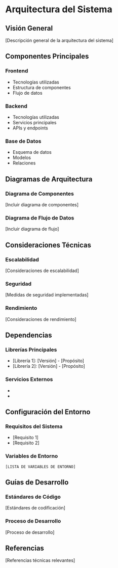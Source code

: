 # Arquitectura del Sistema

## Visión General

[Descripción general de la arquitectura del sistema]

## Componentes Principales

### Frontend
- Tecnologías utilizadas
- Estructura de componentes
- Flujo de datos

### Backend
- Tecnologías utilizadas
- Servicios principales
- APIs y endpoints

### Base de Datos
- Esquema de datos
- Modelos
- Relaciones

## Diagramas de Arquitectura

### Diagrama de Componentes
[Incluir diagrama de componentes]

### Diagrama de Flujo de Datos
[Incluir diagrama de flujo]

## Consideraciones Técnicas

### Escalabilidad
[Consideraciones de escalabilidad]

### Seguridad
[Medidas de seguridad implementadas]

### Rendimiento
[Consideraciones de rendimiento]

## Dependencias

### Librerías Principales
- [Librería 1]: [Versión] - [Propósito]
- [Librería 2]: [Versión] - [Propósito]

### Servicios Externos
- [Servicio 1]: [Descripción]
- [Servicio 2]: [Descripción]

## Configuración del Entorno

### Requisitos del Sistema
- [Requisito 1]
- [Requisito 2]

### Variables de Entorno
```
[LISTA DE VARIABLES DE ENTORNO]
```

## Guías de Desarrollo

### Estándares de Código
[Estándares de codificación]

### Proceso de Desarrollo
[Proceso de desarrollo]

## Referencias

[Referencias técnicas relevantes] 